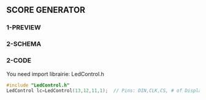 ## SCORE GENERATOR

### 1-PREVIEW

### 2-SCHEMA

### 2-CODE
You need import librairie: LedControl.h
```C
#include "LedControl.h"
LedControl lc=LedControl(13,12,11,1);  // Pins: DIN,CLK,CS, # of Display connected
```

